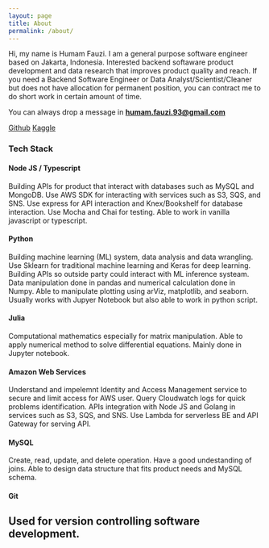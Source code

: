 ```yaml
---
layout: page
title: About
permalink: /about/
---
```



Hi, my name is Humam Fauzi. I am a general purpose software engineer based on Jakarta, Indonesia.
Interested backend softaware product development and data research that improves product quality and reach.
If you need a Backend Software Engineer or Data Analyst/Scientist/Cleaner but does not have
allocation for permanent position, you can contract me to do short work in certain amount of time.

You can always drop a message in **humam.fauzi.93@gmail.com**

[Github](https://github.com/humamfauzi)
[Kaggle](https://kaggle.com/humamfauzi)

### Tech Stack

#### Node JS / Typescript   
Building APIs for product that interact with databases such as MySQL and MongoDB.
Use AWS SDK for interacting with services such as S3, SQS, and SNS. Use express for 
API interaction and Knex/Bookshelf for database interaction. Use Mocha and Chai for
testing. Able to work in vanilla javascript or typescript.

#### Python
Building machine learning (ML) system, data analysis and data wrangling. Use Sklearn
for traditional machine learning and Keras for deep learning. Building APIs so
outside party could interact with ML inference systeam. Data manipulation done in pandas
and numerical calculation done in Numpy. Able to manipulate plotting using arViz, matplotlib,
and seaborn. Usually works with Jupyer Notebook but also able to work in python script.

#### Julia
Computational mathematics especially for matrix manipulation. Able to apply
numerical method to solve differential equations. Mainly done in Jupyter notebook.

#### Amazon Web Services
Understand and impelemnt Identity and Access Management service to secure and limit
access for AWS user. Query Cloudwatch logs for quick problems identification. APIs
integration with Node JS and Golang in services such as S3, SQS, and SNS. Use Lambda
for serverless BE and API Gateway for serving API.

#### MySQL
Create, read, update, and delete operation. Have a good undestanding of joins. Able to
design data structure that fits product needs and MySQL schema.

#### Git
Used for version controlling software development.
---


